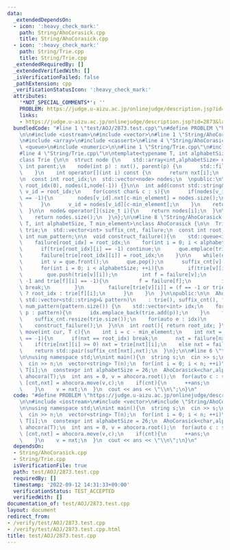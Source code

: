 ```yaml
---
data:
  _extendedDependsOn:
  - icon: ':heavy_check_mark:'
    path: String/AhoCorasick.cpp
    title: String/AhoCorasick.cpp
  - icon: ':heavy_check_mark:'
    path: String/Trie.cpp
    title: String/Trie.cpp
  _extendedRequiredBy: []
  _extendedVerifiedWith: []
  _isVerificationFailed: false
  _pathExtension: cpp
  _verificationStatusIcon: ':heavy_check_mark:'
  attributes:
    '*NOT_SPECIAL_COMMENTS*': ''
    PROBLEM: https://judge.u-aizu.ac.jp/onlinejudge/description.jsp?id=2873&lang=ja
    links:
    - https://judge.u-aizu.ac.jp/onlinejudge/description.jsp?id=2873&lang=ja
  bundledCode: "#line 1 \"test/AOJ/2873.test.cpp\"\n#define PROBLEM \"https://judge.u-aizu.ac.jp/onlinejudge/description.jsp?id=2873&lang=ja\"\
    \n\n#include <iostream>\n#include <vector>\n#line 1 \"String/AhoCorasick.cpp\"\
    \n#include <array>\n#include <cassert>\n#line 4 \"String/AhoCorasick.cpp\"\n#include\
    \ <queue>\n#include <numeric>\n\n#line 1 \"String/Trie.cpp\"\n#include <algorithm>\n\
    #line 4 \"String/Trie.cpp\"\n\ntemplate<typename T, int alphabetSize, T min_element>\n\
    class Trie {\n\n  struct node {\n    std::array<int,alphabetSize> nxt;\n    const\
    \ int parent;\n    node(int p) : nxt(), parent(p) {\n      std::fill(nxt.begin(),nxt.end(),-1);\n\
    \    }\n    int operator[](int i) const {\n      return nxt[i];\n    }\n  };\n\
    \n  const int root_idx;\n  std::vector<node> nodes;\n  \npublic:\n\n  Trie() :\
    \ root_idx(0), nodes(1,node(-1)) {}\n\n  int add(const std::string& s){\n    int\
    \ v_id = root_idx;\n    for(const char& c : s){\n      if(nodes[v_id][c-min_element]\
    \ == -1){\n        nodes[v_id].nxt[c-min_element] = nodes.size();\n        nodes.emplace_back(v_id);\n\
    \      }\n      v_id = nodes[v_id][c-min_element];\n    }\n    return v_id;\n\
    \  }\n\n  node& operator[](size_t i){\n    return nodes[i];\n  }\n\n  int size(){\n\
    \    return nodes.size();\n  }\n};\n\n#line 8 \"String/AhoCorasick.cpp\"\n\ntemplate<typename\
    \ T, int alphabetSize, T min_element>\nclass AhoCorasick {\n\n  Trie<T,alphabetSize,min_element>\
    \ trie;\n  std::vector<int> suffix_cnt, failure;\n  const int root_idx;\n  const\
    \ int num_pattern;\n\n  void construct_failure(){\n    std::queue<int> que;\n\
    \    failure[root_idx] = root_idx;\n    for(int i = 0; i < alphabetSize; ++i){\n\
    \      if(trie[root_idx][i] == -1) continue;\n      que.emplace(trie[root_idx][i]);\n\
    \      failure[trie[root_idx][i]] = root_idx;\n    }\n\n    while(que.size()){\n\
    \      int v = que.front();\n      que.pop();\n      suffix_cnt[v] += suffix_cnt[failure[v]];\n\
    \      for(int i = 0; i < alphabetSize; ++i){\n        if(trie[v][i] == -1) continue;\n\
    \        que.push(trie[v][i]);\n        int f = failure[v];\n        while(f !=\
    \ -1 and trie[f][i] == -1){\n          f = failure[f];\n          if(f == root_idx)\
    \ break;\n        }\n        failure[trie[v][i]] = (f == -1 or trie[f][i] == -1)\
    \ ? root_idx : trie[f][i];\n      }\n    }\n  }\n\npublic:\n\n  AhoCorasick(const\
    \ std::vector<std::string>& pattern)\n    : trie(), suffix_cnt(), failure(), root_idx(0),\
    \ num_pattern(pattern.size()) {\n    std::vector<int> idx;\n    for(const auto&\
    \ p : pattern){\n      idx.emplace_back(trie.add(p));\n    }\n    failure.resize(trie.size(),-1);\n\
    \    suffix_cnt.resize(trie.size());\n    for(auto e : idx)\n      ++suffix_cnt[e];\n\
    \    construct_failure();\n  }\n\n  int root(){ return root_idx; }\n\n  std::pair<int,int>\
    \ move(int cur, T c){\n    int i = c - min_element;\n    int nxt = cur;\n    while(trie[nxt][i]\
    \ == -1){\n      if(nxt == root_idx) break;\n      nxt = failure[nxt];\n    }\n\
    \    if(trie[nxt][i] >= 0) nxt = trie[nxt][i];\n    else nxt = failure[nxt];\n\
    \    return std::pair(suffix_cnt[nxt],nxt);\n  }\n};\n\n#line 6 \"test/AOJ/2873.test.cpp\"\
    \n\nusing namespace std;\n\nint main(){\n  string s;\n  cin >> s;\n  int n;\n\
    \  cin >> n;\n  vector<string> T(n);\n  for(int i = 0; i < n; ++i)\n    cin >>\
    \ T[i];\n  constexpr int alphabetSize = 26;\n  AhoCorasick<char,alphabetSize,'a'>\
    \ ahocora(T);\n  int ans = 0, v = ahocora.root();\n  for(auto c : s){\n    auto\
    \ [cnt,nxt] = ahocora.move(v,c);\n    if(cnt){\n      ++ans;\n      nxt = ahocora.root();\n\
    \    }\n    v = nxt;\n  }\n  cout << ans << \"\\n\";\n}\n"
  code: "#define PROBLEM \"https://judge.u-aizu.ac.jp/onlinejudge/description.jsp?id=2873&lang=ja\"\
    \n\n#include <iostream>\n#include <vector>\n#include \"String/AhoCorasick.cpp\"\
    \n\nusing namespace std;\n\nint main(){\n  string s;\n  cin >> s;\n  int n;\n\
    \  cin >> n;\n  vector<string> T(n);\n  for(int i = 0; i < n; ++i)\n    cin >>\
    \ T[i];\n  constexpr int alphabetSize = 26;\n  AhoCorasick<char,alphabetSize,'a'>\
    \ ahocora(T);\n  int ans = 0, v = ahocora.root();\n  for(auto c : s){\n    auto\
    \ [cnt,nxt] = ahocora.move(v,c);\n    if(cnt){\n      ++ans;\n      nxt = ahocora.root();\n\
    \    }\n    v = nxt;\n  }\n  cout << ans << \"\\n\";\n}\n"
  dependsOn:
  - String/AhoCorasick.cpp
  - String/Trie.cpp
  isVerificationFile: true
  path: test/AOJ/2873.test.cpp
  requiredBy: []
  timestamp: '2022-09-12 14:31:33+09:00'
  verificationStatus: TEST_ACCEPTED
  verifiedWith: []
documentation_of: test/AOJ/2873.test.cpp
layout: document
redirect_from:
- /verify/test/AOJ/2873.test.cpp
- /verify/test/AOJ/2873.test.cpp.html
title: test/AOJ/2873.test.cpp
---
```


